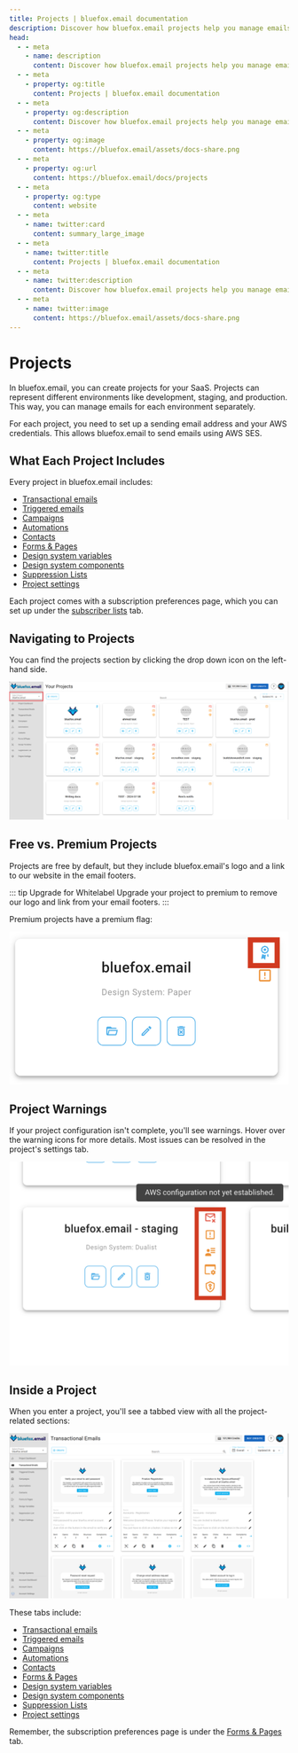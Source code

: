 ```yaml
---
title: Projects | bluefox.email documentation
description: Discover how bluefox.email projects help you manage emails, subscriber lists, and design systems. Easily configure sending settings and handle environments like development, staging, and production.
head:
  - - meta
    - name: description
      content: Discover how bluefox.email projects help you manage emails, subscriber lists, and design systems. Easily configure sending settings and handle environments like development, staging, and production.
  - - meta
    - property: og:title
      content: Projects | bluefox.email documentation
  - - meta
    - property: og:description
      content: Discover how bluefox.email projects help you manage emails, subscriber lists, and design systems. Easily configure sending settings and handle environments like development, staging, and production.
  - - meta
    - property: og:image
      content: https://bluefox.email/assets/docs-share.png
  - - meta
    - property: og:url
      content: https://bluefox.email/docs/projects
  - - meta
    - property: og:type
      content: website
  - - meta
    - name: twitter:card
      content: summary_large_image
  - - meta
    - name: twitter:title
      content: Projects | bluefox.email documentation
  - - meta
    - name: twitter:description
      content: Discover how bluefox.email projects help you manage emails, subscriber lists, and design systems. Easily configure sending settings and handle environments like development, staging, and production.
  - - meta
    - name: twitter:image
      content: https://bluefox.email/assets/docs-share.png
---
```


# Projects

In bluefox.email, you can create projects for your SaaS. Projects can represent different environments like development, staging, and production. This way, you can manage emails for each environment separately.

For each project, you need to set up a sending email address and your AWS credentials. This allows bluefox.email to send emails using AWS SES.

## What Each Project Includes

Every project in bluefox.email includes:
- [Transactional emails](./transactional-emails)
- [Triggered emails](./triggered-emails)
- [Campaigns](./campaigns)
- [Automations](./automations)
- [Contacts](./contacts)
- [Forms & Pages](./forms-and-pages)
- [Design system variables](./design-system-variables)
- [Design system components](./design-system-components)
- [Suppression Lists](./suppression-list)
- [Project settings](./settings)

Each project comes with a subscription preferences page, which you can set up under the [subscriber lists](./contacts) tab.

## Navigating to Projects

You can find the projects section by clicking the drop down icon on the left-hand side.

![A screenshot of the projects section.](./projects.webp)

## Free vs. Premium Projects

Projects are free by default, but they include bluefox.email's logo and a link to our website in the email footers.

::: tip Upgrade for Whitelabel
Upgrade your project to premium to remove our logo and link from your email footers.
:::

Premium projects have a premium flag:

![A screenshot of a project with a premium flag.](./project-premium.webp)

## Project Warnings

If your project configuration isn't complete, you'll see warnings. Hover over the warning icons for more details. Most issues can be resolved in the project's settings tab.

![A screenshot of a project with warnings](./project-warnings.webp)

## Inside a Project

When you enter a project, you'll see a tabbed view with all the project-related sections:

![A screenshot of the project view.](./project-transactionals.webp)

These tabs include:
- [Transactional emails](./transactional-emails)
- [Triggered emails](./triggered-emails)
- [Campaigns](./campaigns)
- [Automations](./automations)
- [Contacts](./contacts)
- [Forms & Pages](./forms-and-pages)
- [Design system variables](./design-system-variables)
- [Design system components](./design-system-components)
- [Suppression Lists](./suppression-list)
- [Project settings](./settings)

Remember, the subscription preferences page is under the [Forms & Pages](./forms-and-pages) tab.
